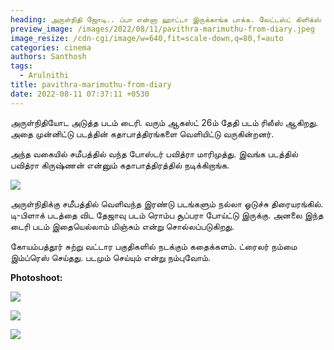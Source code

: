 ```yaml
---
heading: அருள்நிதி ஜோடி.. ப்பா என்னா ஹாட்டா இருக்காங்க பாக்க. லேட்டஸ்ட் கிளிக்ஸ் வைரல்.
preview_image: /images/2022/08/11/pavithra-marimuthu-from-diary.jpeg
image_resize: /cdn-cgi/image/w=640,fit=scale-down,q=80,f=auto
categories: cinema
authors: Santhosh
tags:
  - Arulnithi
title: pavithra-marimuthu-from-diary
date: 2022-08-11 07:37:11 +0530
---
```

அருள்நிதியோட அடுத்த படம் டைரி. வரும் ஆகஸ்ட் 26ம் தேதி படம் ரிலீஸ் ஆகிறது. அதை முன்னிட்டு படத்தின் கதாபாத்திரங்களை வெளியிட்டு வருகின்றனர்.

அந்த வகையில் சமீபத்தில் வந்த போஸ்டர் பவித்ரா மாரிமுத்து. இவங்க படத்தில் பவித்ரா கிருஷ்ணன் என்னும் கதாபாத்திரத்தில் நடிக்கிறாங்க.

![](/images/2022/08/11/kadamaiyai-sei-video-viral-3.jpeg)

அருள்நிதிக்கு சமீபத்தில் வெளிவந்த இரண்டு படங்களும் நல்லா ஓடுச்சு திரையரங்கில். டி-பிளாக் படத்தை விட தேஜாவு படம் ரொம்ப சூப்பரா போய்ட்டு இருக்கு. அனலை இந்த டைரி படம் இதையெல்லாம் மிஞ்சும் என்று சொல்லப்படுகிறது.

கோயம்பத்தூர் சுற்று வட்டார பகுதிகளில் நடக்கும் கதைக்களம். ட்ரைலர் நம்மை இம்ப்ரெஸ் செய்தது. படமும் செய்யும் என்று நம்புவோம்.

**Photoshoot:**

![](/images/2022/08/11/pavithra-marimuthu-latest.jpeg)

![](/images/2022/08/11/pavithra-marimuthu-latest-1.jpeg)

![](/images/2022/08/11/pavithra-marimuthu-latest-2.jpeg)
